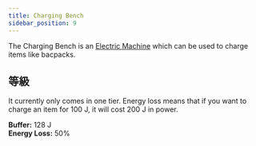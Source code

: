 ```yaml
---
title: Charging Bench
sidebar_position: 9
---
```


The Charging Bench is an [Electric Machine](../Electric-Machines.md) which can be used to charge items like bacpacks.

## 等級

It currently only comes in one tier. Energy loss means that if you want to charge an item for 100 J, it will cost 200 J in power.

**Buffer:** 128 J  
**Energy Loss:** 50%
